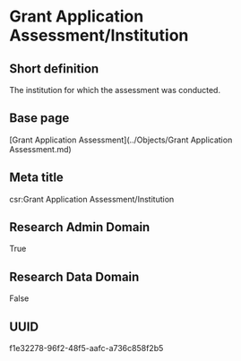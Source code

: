 # Grant Application Assessment/Institution
## Short definition
The institution for which the assessment was conducted.
## Base page
[Grant Application Assessment](../Objects/Grant Application Assessment.md)
## Meta title
csr:Grant Application Assessment/Institution
## Research Admin Domain
True
## Research Data Domain
False
## UUID
f1e32278-96f2-48f5-aafc-a736c858f2b5
